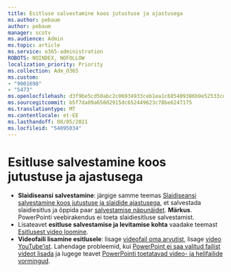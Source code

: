 ```yaml
---
title: Esitluse salvestamine koos jutustuse ja ajastusega
ms.author: pebaum
author: pebaum
manager: scotv
ms.audience: Admin
ms.topic: article
ms.service: o365-administration
ROBOTS: NOINDEX, NOFOLLOW
localization_priority: Priority
ms.collection: Adm_O365
ms.custom:
- "9001698"
- "5473"
ms.openlocfilehash: d3f9be5cd50abc2c06934933ceb1ea1c685409386b9e52533cde3d55a4042e37
ms.sourcegitcommit: b5f7da89a650d2915dc652449623c78be6247175
ms.translationtype: MT
ms.contentlocale: et-EE
ms.lasthandoff: 08/05/2021
ms.locfileid: "54095034"
---
```

# <a name="record-a-presentation-with-narration-and-timing"></a>Esitluse salvestamine koos jutustuse ja ajastusega

- **Slaidiseansi salvestamine**: järgige samme teemas [Slaidiseansi salvestamine koos jutustuse ja slaidide ajastusega](https://support.office.com/article/Record-a-slide-show-with-narration-and-slide-timings-0B9502C6-5F6C-40AE-B1E7-E47D8741161C), et salvestada slaidiesitlus ja õppida paar [salvestamise näpunäidet](https://support.office.com/article/Record-a-slide-show-with-narration-and-slide-timings-0B9502C6-5F6C-40AE-B1E7-E47D8741161C#OfficeVersion=Web).
**Märkus**. PowerPointi veebirakendus ei toeta slaidiesitluse salvestamist. 
- Lisateavet **esitluse salvestamise ja levitamise kohta** vaadake teemast [Esitlusest video loomine](https://support.office.com/article/Turn-your-presentation-into-a-video-C140551F-CB37-4818-B5D4-3E30815C3E83).
- **Videofaili lisamine esitlusele**: lisage [videofail oma arvutist](https://support.office.com/article/insert-and-play-a-video-file-from-your-computer-f3fcbd3e-5f86-4320-8aea-31bff480ed02), lisage [video YouTube’ist](https://support.office.com/article/Insert-a-video-from-YouTube-or-another-site-8340ec69-4cee-4fe1-ab96-4849154bc6db).  Lahendage probleemid, kui [PowerPoint ei saa valitud failist videot lisada](https://support.office.com/article/PowerPoint-cannot-insert-a-video-from-the-selected-file-acd46430-9e0c-4dca-9484-19cf0afdde7c) ja lugege teavet [PowerPointi toetatavad video- ja helifailide vormingud](https://support.office.com/article/video-and-audio-file-formats-supported-in-powerpoint-d8b12450-26db-4c7b-a5c1-593d3418fb59).
